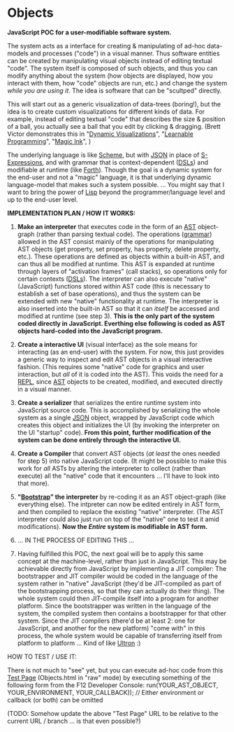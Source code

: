 # Objects
**JavaScript POC for a user-modifiable software system.**

The system acts as a interface for creating & manipulating of ad-hoc data-models and processes ("code") in a visual manner. Thus software entities can be created by manipulating visual objects instead of editing textual "code". The system itself is composed of such objects, and thus you can modify anything about the system (how objects are displayed, how you interact with them, how "code" objects are run, etc.) and change the system *while you are using it*. The idea is software that can be "scultped" directly.

This will start out as a generic visualization of data-trees (boring!), but the idea is to create custom visualizations for different kinds of data. For example, instead of editing textual "code" that describes the size & position of a ball, you actually see a ball that you edit by clicking & dragging. (Brett Victor demonstrates this in "[Dynamic Visualizations](http://worrydream.com/DrawingDynamicVisualizationsTalk)", "[Learnable Programming](http://worrydream.com/LearnableProgramming/)", "[Magic Ink](http://worrydream.com/MagicInk)", )

The underlying language is like [Scheme](https://en.wikipedia.org/wiki/Scheme_(programming_language)), but with [JSON](https://en.wikipedia.org/wiki/JSON) in place of [S-Expressions](https://en.wikipedia.org/wiki/S-expression), and with grammar that is context-dependent ([DSLs](https://en.wikipedia.org/wiki/Domain-specific_language)) and modifiable at runtime (like [Forth](https://en.wikipedia.org/wiki/Forth_(programming_language))). Though the goal is a dynamic system for the end-user and not a "magic" language, it is that underlying dynamic language-model that makes such a system possible. ... You might say that I want to bring the power of [Lisp](https://en.wikipedia.org/wiki/Lisp_(programming_language)) beyond the programmer/language level and up to the end-user level.

**IMPLEMENTATION PLAN / HOW IT WORKS:**

1. **Make an interpreter** that executes code in the form of an [AST](https://en.wikipedia.org/wiki/Abstract_syntax_tree) object-graph (rather than parsing textual code). The operations ([grammar](https://en.wikipedia.org/wiki/Formal_grammar)) allowed in the AST consist mainly of the operations for manipulating AST objects (get property, set property, has property, delete property, etc.). These operations are defined as objects within a built-in AST, and can thus all be modified at runtime. This AST is expanded at runtime through layers of "activation frames" (call stacks), so operations only for certain contexts ([DSLs](https://en.wikipedia.org/wiki/Domain-specific_language)). The interpreter can also execute "native" (JavaScript) functions stored within AST code (this is necessary to establish a set of base operations), and thus the system can be extended with new "native" functionality at runtime. The interpreter is also inserted into the built-in AST so that it can *itself* be accessed and modified at runtime (see step 3). **This is the only part of the system coded directly in JavaScript. Everthing else following is coded as AST objects hard-coded into the JavaScript program.**

2. **Create a interactive UI** (visual interface) as the sole means for interacting (as an end-user) with the system. For now, this just provides a generic way to inspect and edit AST objects in a visual interactive fashion. (This requires some "native" code for graphics and user interaction, but *all* of it is coded into the AST). This voids the need for a [REPL](https://en.wikipedia.org/wiki/Read%E2%80%93eval%E2%80%93print_loop), since [AST](https://en.wikipedia.org/wiki/Abstract_syntax_tree) objects to be created, modified, and executed directly in a visual manner.

3. **Create a serializer** that serializes the entire runtime system into JavaScript source code. This is accomplished by serializing the whole system as a single [JSON](https://en.wikipedia.org/wiki/JSON) object, wrapped by JavaScript code which creates this object and initializes the UI (by invoking the interpreter on the UI "startup" code). **From this point, further modification of the system can be done entirely through the interactive UI.**

4. **Create a Compiler** that convert AST objects (*at least* the ones needed for step 5) into native JavaScript code. (It might be possible to make this work for *all* ASTs by altering the interpreter to collect (rather than execute) all the "native" code that it encounters ... I'll have to look into that more).

5. **"[Bootstrap](https://en.wikipedia.org/wiki/Bootstrapping)" the interpreter** by re-coding it as an AST object-graph (like everything else). The intpreter can now be edited entirely in AST form, and then compiled to replace the existing "native" interpreter. (The AST interpreter could also just run on top of the "native" one to test it amid modifications). **Now the *Entire* system is modifiable in AST form.**

6. ... IN THE PROCESS OF EDITING THIS ...

7. Having fulfilled this POC, the next goal will be to apply this same concept at the machine-level, rather than just in JavaScript. This may be achievable directly from JavaScript by implementing a JIT compiler: The bootstrapper and JIT compiler would be coded in the language of the system rather in "native" JavaScript (they'd be JIT-compiled as part of the bootstrapping process, so that they can actually do their thing). The whole system could then JIT-compile itself into a program for another platform. Since the bootstrapper was written in the language of the system, the compiled system then contains a bootstrapper for that other system. Since the JIT compilers (there'd be at least 2: one for JavaScript, and another for the new platform) "come with" in this process, the whole system would be capable of transferring itself from platform to platform ... Kind of like [Ultron](https://en.wikipedia.org/wiki/Ultron) :)

HOW TO TEST / USE IT:

There is not much to "see" yet, but you can execute ad-hoc code from this [Test Page](https://rawgit.com/d-cook/Objects/master/Objects.html) (Objects.html in "raw" mode) by executing something of the following form from the F12 Developer Console:
run(YOUR_AST_OBJECT, YOUR_ENVIRONMENT, YOUR_CALLBACK)); // Either environment or callback (or both) can be omitted

(TODO: Somehow update the above "Test Page" URL to be relative to the current URL / branch ... is that even possible?)
